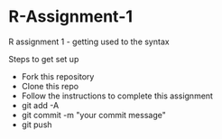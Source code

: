 # R-Assignment-1
R assignment 1 - getting used to the syntax


Steps to get set up

- Fork this repository
- Clone this repo
- Follow the instructions to complete this assignment
- git add -A
- git commit -m "your commit message"
- git push
